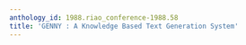 ```yaml
---
anthology_id: 1988.riao_conference-1988.58
title: 'GENNY : A Knowledge Based Text Generation System'
---
```


